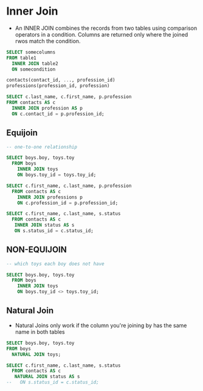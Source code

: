 # Inner Join

- An INNER JOIN combines the records from two tables using comparison operators
  in a condition. Columns are returned only where the joined rwos match the condition.


```sql
SELECT somecolumns
FROM table1
  INNER JOIN table2
  ON somecondition
```


```sql
contacts(contact_id, ..., profession_id)
professions(profession_id, profession)

SELECT c.last_name, c.first_name, p.profession
FROM contacts AS c
  INNER JOIN profession AS p
  ON c.contact_id = p.profession_id;
```

## Equijoin


```sql
-- one-to-one relationship

SELECT boys.boy, toys.toy
  FROM boys
    INNER JOIN toys
    ON boys.toy_id = toys.toy_id;

SELECT c.first_name, c.last_name, p.profession
  FROM contacts AS c
    INNER JOIN professions p
    ON c.profession_id = p.profession_id;

SELECT c.first_name, c.last_name, s.status
  FROM contacts AS c
   INNER JOIN status AS s
   ON s.status_id = c.status_id;
```

## NON-EQUIJOIN

```sql
-- which toys each boy does not have

SELECT boys.boy, toys.toy
  FROM boys
    INNER JOIN toys
    ON boys.toy_id <> toys.toy_id;
```

## Natural Join

- Natural Joins only work if the column you're joining by has the same name in
  both tables

```sql
SELECT boys.boy, toys.toy
FROM boys
  NATURAL JOIN toys;

SELECT c.first_name, c.last_name, s.status
  FROM contacts AS c
   NATURAL JOIN status AS s
--   ON s.status_id = c.status_id;
```
